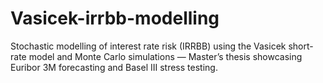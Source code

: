 # Vasicek-irrbb-modelling
Stochastic modelling of interest rate risk (IRRBB) using the Vasicek short-rate model and Monte Carlo simulations — Master’s thesis showcasing Euribor 3M forecasting and Basel III stress testing.

